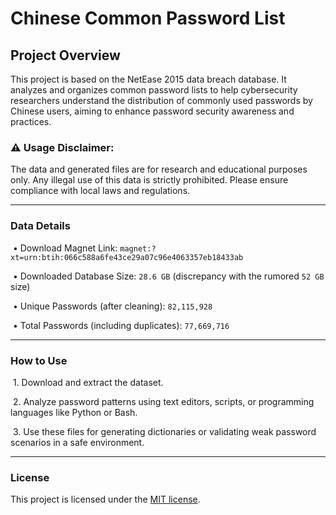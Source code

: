 # Chinese Common Password List



## Project Overview



This project is based on the NetEase 2015 data breach database. It analyzes and organizes common password lists to help cybersecurity researchers understand the distribution of commonly used passwords by Chinese users, aiming to enhance password security awareness and practices.



### ⚠️ Usage Disclaimer: 

The data and generated files are for research and educational purposes only. Any illegal use of this data is strictly prohibited. Please ensure compliance with local laws and regulations.

-----

### Data Details

​    •   Download Magnet Link: ```magnet:?xt=urn:btih:066c588a6fe43ce29a07c96e4063357eb18433ab```

​    •   Downloaded Database Size: `28.6 GB` (discrepancy with the rumored `52 GB` size)

​    •   Unique Passwords (after cleaning): `82,115,928`

​    •   Total Passwords (including duplicates): `77,669,716`

---

### How to Use 

​    1.  Download and extract the dataset.

​    2.  Analyze password patterns using text editors, scripts, or programming languages like Python or Bash.

​    3.  Use these files for generating dictionaries or validating weak password scenarios in a safe environment.

----

### License 

This project is licensed under the [MIT license](https://github.com/danielmiessler/SecLists/blob/master/LICENSE).
